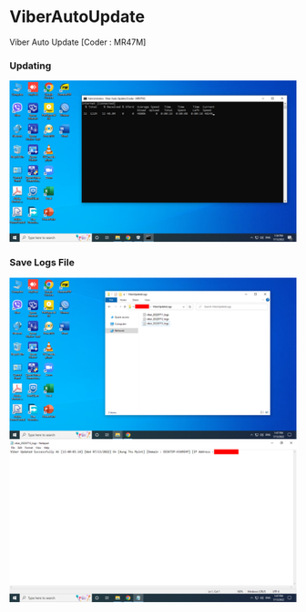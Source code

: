 # ViberAutoUpdate
Viber Auto Update [Coder : MR47M]

### Updating
<img src=https://raw.githubusercontent.com/AungThuMyint/ViberAutoUpdate/main/03.png>

### Save Logs File
<img src=https://raw.githubusercontent.com/AungThuMyint/ViberAutoUpdate/main/01.png>
<img src=https://raw.githubusercontent.com/AungThuMyint/ViberAutoUpdate/main/02.png>
